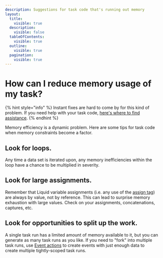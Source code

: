 ```yaml
---
description: Suggestions for task code that's running out memory
layout:
  title:
    visible: true
  description:
    visible: false
  tableOfContents:
    visible: true
  outline:
    visible: true
  pagination:
    visible: true
---
```


# How can I reduce memory usage of my task?

{% hint style="info" %}
Instant fixes are hard to come by for this kind of problem. If you need help with your task code, [here's where to find assistance](../custom-help.md).
{% endhint %}

Memory efficiency is a dynamic problem. Here are some tips for task code when memory constraints become a factor.

## Look for loops.

Any time a data set is iterated upon, any memory inefficiencies within the loop have a chance to be multiplied in severity.

## Look for large assignments.

Remember that Liquid variable assignments (i.e. any use of the [assign tag](../platform/liquid/tags/assign.md)) are always by value, not by reference. This can lead to surprise memory exhaustion with large values. Check on your assignments, concatenations, captures, etc.

## Look for opportunities to split up the work.

A single task run has a limited amount of memory available to it, but you can generate as many task runs as you like. If you need to "fork" into multiple task runs, use [Event actions](../core/actions/event.md) to create events with just enough data to create multiple tightly-scoped task runs.
